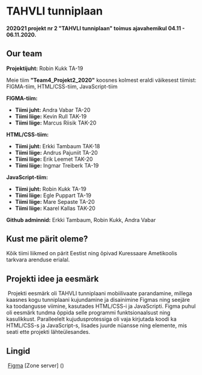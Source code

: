 # TAHVLI tunniplaan
#### 2020∕21 projekt nr 2 "TAHVLI tunniplaan" toimus ajavahemikul 04.11 - 06.11.2020.

## Our team

**Projektijuht:**    Robin Kukk TA-19 

Meie tiim **"Team4_Projekt2_2020"** koosnes kolmest eraldi väikesest tiimist: FIGMA-tiim, HTML/CSS-tiim, JavaScript-tiim 

**FIGMA-tiim:**

 - **Tiimi juht:** Andra Vabar TA-20
 - **Tiimi liige:** Kevin Rull TAK-19
 - **Tiimi liige:** Marcus Riisik TAK-20


**HTML/CSS-tiim:** 

 - **Tiimi juht:** Erkki Tambaum TAK-18
 - **Tiimi liige:** Andrus Pajuniit TA-20
 - **Tiimi liige:** Erik Leemet TAK-20
 - **Tiimi liige:** Ingmar Treiberk TA-19
 
 
**JavaScript-tiim:** 

 - **Tiimi juht:** Robin Kukk TA-19
 - **Tiimi liige:** Egle Puppart TA-19
 - **Tiimi liige:** Mare Sepaste TA-20
 - **Tiimi liige:** Kaarel Kallas TAK-20
 
 
**Github adminnid:** Erkki Tambaum, Robin Kukk, Andra Vabar


## Kust me pärit oleme?
Kõik tiimi liikmed on pärit Eestist ning õpivad Kuressaare Ametikoolis tarkvara arenduse erialal.
​

## Projekti idee ja eesmärk
​
Projekti eesmärk oli TAHVLI tunniplaani mobiilivaate parandamine, millega kaasnes kogu tunniplaani kujundamine ja disainimine Figmas ning seejäre ka toodangusse viimine, kasutades HTML/CSS-i ja JavaScripti.
Figma puhul oli eesmärk tundma õppida selle programmi funktsionaalsust ning kasulikkust. Paralleelelt kujudusprotessiga oli vaja kirjutada koodi ka HTML/CSS-s ja JavaScript-s, lisades juurde nüansse ning elemente, mis seati ette projekti lähteülesandes.

## Lingid
​
[Figma](https://www.figma.com/file/WhXNiN3nXtIKmYVmWk4ear/TA-Projekt__20-2__Tunniplaan-wireframe?node-id=6%3A18)
[Zone server] ()


